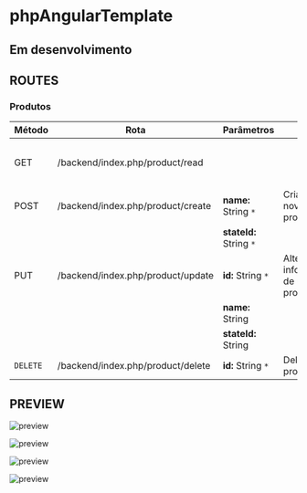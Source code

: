 # phpAngularTemplate
## Em desenvolvimento

## ROUTES 

### Produtos
| Método | Rota | Parâmetros | Tipo  | Descrição
| ------ | ------ | ------ | ------ |------ |
| GET | /backend/index.php/product/read |  |        | Retorna todos produtos criados. 
| POST | /backend/index.php/product/create |**name:** String `*`| Cria um novo produto.         |
| |  | **stateId:** String `*`             |         |
| PUT | /backend/index.php/product/update  |**id:** String `*` | Altera informações de um produto.         |  
|  | | **name:** String |
|  |  | **stateId:** String |
| `DELETE` |  /backend/index.php/product/delete  | **id:** String `*` | Deleta um produto.

## PREVIEW

![preview](https://github.com/joseEstudos/phpAngularTemplate/blob/f5d6d158823b8c5c1969b0231444ff3e091ca4b5/summary/prints/produtos.png)

![preview](https://github.com/joseEstudos/phpAngularTemplate/blob/f5d6d158823b8c5c1969b0231444ff3e091ca4b5/summary/prints/novoProduto.png)

![preview](https://github.com/joseEstudos/phpAngularTemplate/blob/f5d6d158823b8c5c1969b0231444ff3e091ca4b5/summary/prints/excluirProduto.png)

![preview](https://github.com/joseEstudos/phpAngularTemplate/blob/f5d6d158823b8c5c1969b0231444ff3e091ca4b5/summary/prints/editarProduto.png)

